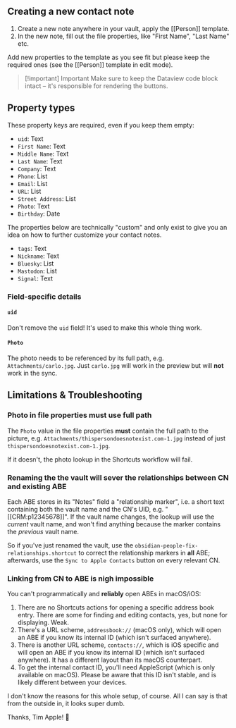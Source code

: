 ## Creating a new contact note

1. Create a new note anywhere in your vault, apply the [[Person]] template.
2. In the new note, fill out the file properties, like "First Name", "Last Name" etc.

Add new properties to the template as you see fit but please keep the required ones (see the [[Person]] template in edit mode).

> [!important] Important
> Make sure to keep the Dataview code block intact – it's responsible for rendering the buttons.

## Property types

These property keys are required, even if you keep them empty:

- `uid`: Text
- `First Name`: Text
- `Middle Name`: Text
- `Last Name`: Text
- `Company`: Text
- `Phone`: List
- `Email`: List
- `URL`: List
- `Street Address`: List
- `Photo`: Text
- `Birthday`: Date

The properties below are technically "custom" and only exist to give you an idea on how to further customize your contact notes.

- `tags`: Text
- `Nickname`: Text
- `Bluesky`: List
- `Mastodon`: List
- `Signal`: Text

### Field-specific details

#### `uid`

Don't remove the `uid` field! It's used to make this whole thing work.

#### `Photo`

The photo needs to be referenced by its full path, e.g. `Attachments/carlo.jpg`. Just `carlo.jpg` will work in the preview but will **not** work in the sync.

## Limitations & Troubleshooting

### Photo in file properties must use full path

The `Photo` value in the file properties **must** contain the full path to the picture, e.g. `Attachments/thispersondoesnotexist.com-1.jpg` instead of just `thispersondoesnotexist.com-1.jpg`.

If it doesn't, the photo lookup in the Shortcuts workflow will fail.

### Renaming the the vault will sever the relationships between CN and existing ABE

Each ABE stores in its "Notes" field a "relationship marker", i.e. a short text containing both the vault name and the CN's UID, e.g. "\[\[CRM:p12345678]]". If the vault name changes, the lookup will use the *current* vault name, and won't find anything because the marker contains the *previous* vault name.

So if you've just renamed the vault, use the `obsidian-people-fix-relationships.shortcut` to correct the relationship markers in **all** ABE; afterwards, use the `Sync to Apple Contacts` button on every relevant CN.

### Linking from CN to ABE is nigh impossible

You can't programmatically and **reliably** open ABEs in macOS/iOS:

1. There are no Shortcuts actions for opening a specific address book entry. There are some for finding and editing contacts, yes, but none for displaying. Weak.
2. There's a URL scheme, `addressbook://` (macOS only), which will open an ABE if you know its internal ID (which isn't surfaced anywhere).
3. There is another URL scheme, `contacts://`, which is iOS specific and will open an ABE if you know its internal ID (which isn't surfaced anywhere). It has a different layout than its macOS counterpart.
4. To get the internal contact ID, you'll need AppleScript (which is only available on macOS). Please be aware that this ID isn't stable, and is likely different between your devices.

I don't know the reasons for this whole setup, of course. All I can say is that from the outside in, it looks super dumb.

Thanks, Tim Apple! 🫤
